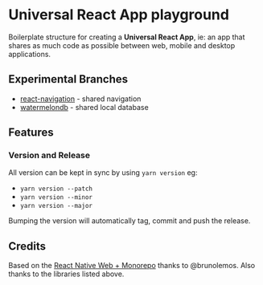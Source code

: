 # Universal React App playground
Boilerplate structure for creating a **Universal React App**, ie: an app that shares as much code as possible between web, mobile and desktop applications.

## Experimental Branches
* [react-navigation](https://github.com/kilbot/boilerplate/tree/react-navigation) - shared navigation
* [watermelondb](https://github.com/kilbot/boilerplate/tree/watermelondb) - shared local database

## Features

### Version and Release
All version can be kept in sync by using `yarn version` eg: 
- `yarn version --patch`
- `yarn version --minor`
- `yarn version --major`

Bumping the version will automatically tag, commit and push the release.

## Credits
Based on the [React Native Web + Monorepo](https://github.com/brunolemos/react-native-web-monorepo) thanks to @brunolemos. Also thanks to the libraries listed above.
